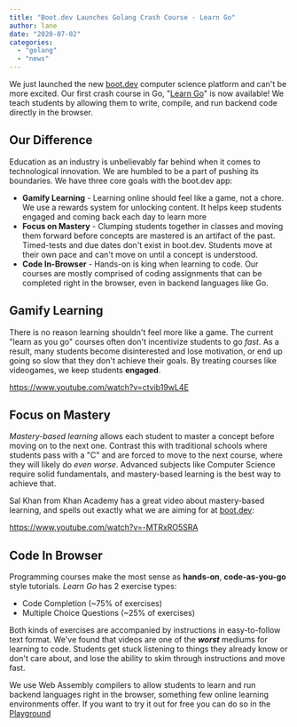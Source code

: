 ```yaml
---
title: "Boot.dev Launches Golang Crash Course - Learn Go"
author: lane
date: "2020-07-02"
categories:
  - "golang"
  - "news"
---
```


We just launched the new [boot.dev](https://www.boot.dev/) computer science platform and can't be more excited. Our first crash course in Go, "[Learn Go](https://www.boot.dev/courses/learn-golang)" is now available! We teach students by allowing them to write, compile, and run backend code directly in the browser.

## Our Difference

Education as an industry is unbelievably far behind when it comes to technological innovation. We are humbled to be a part of pushing its boundaries. We have three core goals with the boot.dev app:

- **Gamify Learning** - Learning online should feel like a game, not a chore. We use a rewards system for unlocking content. It helps keep students engaged and coming back each day to learn more
- **Focus on Mastery** - Clumping students together in classes and moving them forward before concepts are mastered is an artifact of the past. Timed-tests and due dates don't exist in boot.dev. Students move at their own pace and can't move on until a concept is understood.
- **Code In-Browser** \- Hands-on is king when learning to code. Our courses are mostly comprised of coding assignments that can be completed right in the browser, even in backend languages like Go.

## Gamify Learning

There is no reason learning shouldn't feel more like a game. The current "learn as you go" courses often don't incentivize students to go _fast_. As a result, many students become disinterested and lose motivation, or end up going so slow that they don't achieve their goals. By treating courses like videogames, we keep students **engaged**.

https://www.youtube.com/watch?v=ctvib19wL4E

## Focus on Mastery

_Mastery-based learning_ allows each student to master a concept before moving on to the next one. Contrast this with traditional schools where students pass with a "C" and are forced to move to the next course, where they will likely do _even worse_. Advanced subjects like Computer Science require solid fundamentals, and mastery-based learning is the best way to achieve that.

Sal Khan from Khan Academy has a great video about mastery-based learning, and spells out exactly what we are aiming for at [boot.dev](https://www.boot.dev/):

https://www.youtube.com/watch?v=-MTRxRO5SRA

## Code In Browser

Programming courses make the most sense as **hands-on**, **code-as-you-go** style tutorials. _Learn Go_ has 2 exercise types:

- Code Completion (~75% of exercises)
- Multiple Choice Questions (~25% of exercises)

Both kinds of exercises are accompanied by instructions in easy-to-follow text format. We've found that videos are one of the _**worst**_ mediums for learning to code. Students get stuck listening to things they already know or don't care about, and lose the ability to skim through instructions and move fast.

We use Web Assembly compilers to allow students to learn and run backend languages right in the browser, something few online learning environments offer. If you want to try it out for free you can do so in the [Playground](https://www.boot.dev/playground/go)
